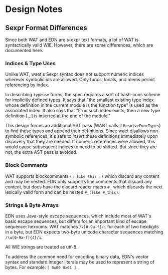 # Design Notes

## Sexpr Format Differences

Since both WAT and EDN are s-expr text formats, a lot of WAT is syntactically
valid WIE. However, there are some differences, which are documented here.

### Indices & Type Uses

Unlike WAT, waet's Sexpr syntax does not support numeric indices wherever
symbolic ids are allowed. Only funcs, locals, and mems permit referencing by
index.

In describing `typeuse` forms, the spec requires a sort of hash-cons scheme
for implicitly defined types. It says that "the smallest existing type index
whose definition in the current module is the function type" is used as the
associated index. It also says that "If no such index exists, then a new type
definition [...] is inserted at the end of the module."

This design forces an additional AST pass (WABT calls it `ResolveFuncTypes`)
to find these types and append their definitions. Since waet disallows
non-symbolic references, it's safe to _insert_ these definitions immediately
upon discovery that they are needed. If numeric references were allowed, this
would cause subsequent indices to need to be shifted. But since they are not,
the extra AST pass is avoided.

### Block Comments

WAT supports blockcomments `(; like this ;)` which discard any content
and may be nested. EDN only supports line comments that discard any content,
but does have the discard reader macro `#_` which discards the next lexically
valid form and can be nested `#_(like #_this)`.

### Strings & Byte Arrays

EDN uses Java-style escape sequences, which include most of WAT's basic
escape sequences, but differs for an important kind of escape sequence:
hexnums. WAT matches `/\[0-9a-f]/i` for each of two hexdigits in a byte, but
EDN expects two-byte unicode character sequences matching `/\u[0-9a-f]{4}/i`.

All WIE strings are treated as utf-8.

To address the common need for encoding binary data, EDN's vector syntax
and standard integer literals may be used to represent a string of bytes.
For example: `[ 0x00 0x01 ]`.
